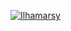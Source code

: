 [![Ilhamarsy](https://circleci.com/gh/Ilhamarsy/CineZone.svg?style=svg)](https://circleci.com/gh/Ilhamarsy/CineZone)
